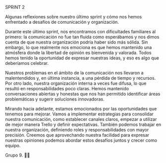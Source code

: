 SPRINT 2 


Algunas reflexiones sobre nuestro último sprint y cómo nos hemos enfrentado a desafíos de comunicación y organización.

Durante este último sprint, nos encontramos con dificultades familiares al primero: la comunicación no fue tan fluida como esperábamos y nos dimos cuenta de que nuestra organización podría haber sido más sólida. Sin embargo, lo que realmente nos emociona es que hemos mantenido una atmósfera donde la libertad de opinión es bienvenida y valorada. Todos hemos tenido la oportunidad de expresar nuestras ideas, y eso es algo que deberíamos celebrar.

Nuestros problemas en el ámbito de la comunicación nos llevaron a malentendidos y, en última instancia, a una pérdida de tiempo y recursos. Por otro lado, nuestra organización interna a veces fue difusa, lo que resultó en responsabilidades poco claras. Hemos mantenido conversaciones abiertas y honestas que nos han permitido identificar áreas problemáticas y sugerir soluciones innovadoras.

Mirando hacia adelante, estamos emocionados por las oportunidades que tenemos para mejorar. Vamos a implementar estrategias para consolidar nuestra comunicación, como establecer canales claros, empezar a utilizar de mejor manera Trello y definir expectativas. También podemos trabajar en nuestra organización, definiendo roles y responsabilidades con mayor precisión. Creemos que aprovechando nuestra facilidad para expresar nuestras opiniones podemos abordar estos desafíos juntos y crecer como equipo.

Grupo 9.
🚀🌟
